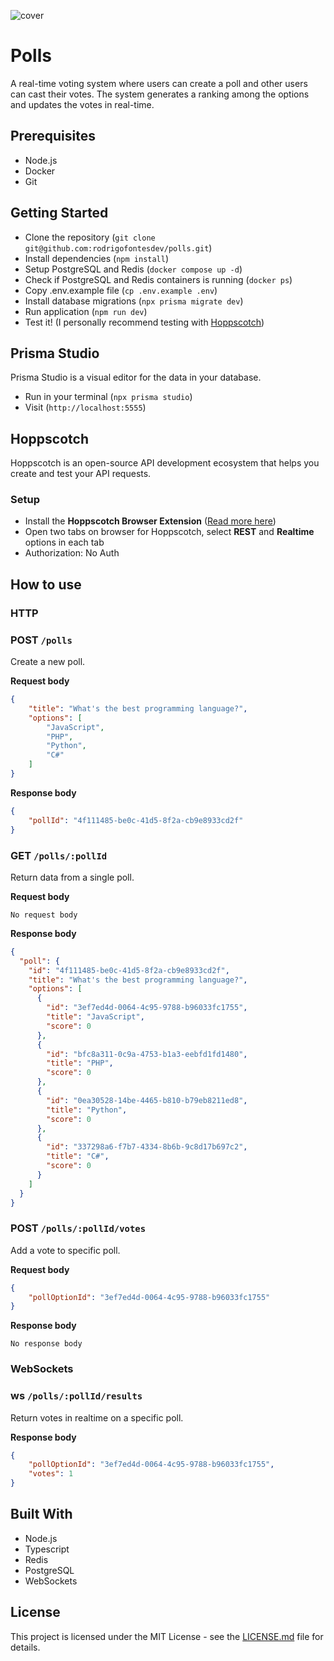 ![cover](https://github.com/rodrigofontesdev/polls/assets/17281370/3bacf1f7-1753-43cd-a689-7de06f9b4f0f)

# Polls

A real-time voting system where users can create a poll and other users can cast their votes. The system generates a ranking among the options and updates the votes in real-time.

## Prerequisites

- Node.js
- Docker
- Git

## Getting Started

- Clone the repository (`git clone git@github.com:rodrigofontesdev/polls.git`)
- Install dependencies (`npm install`)
- Setup PostgreSQL and Redis (`docker compose up -d`)
- Check if PostgreSQL and Redis containers is running (`docker ps`)
- Copy .env.example file (`cp .env.example .env`)
- Install database migrations (`npx prisma migrate dev`)
- Run application (`npm run dev`)
- Test it! (I personally recommend testing with [Hoppscotch](https://hoppscotch.io))

## Prisma Studio

Prisma Studio is a visual editor for the data in your database.

- Run in your terminal (`npx prisma studio`)
- Visit (`http://localhost:5555`)

## Hoppscotch

Hoppscotch is an open-source API development ecosystem that helps you create and test your API requests.

### Setup

- Install the **Hoppscotch Browser Extension** ([Read more here](https://docs.hoppscotch.io/documentation/getting-started/setup#locally-served-apis))
- Open two tabs on browser for Hoppscotch, select **REST** and **Realtime** options in each tab
- Authorization: No Auth

## How to use

### HTTP

### POST `/polls`

Create a new poll.

**Request body**

```json
{
    "title": "What's the best programming language?",
    "options": [
        "JavaScript",
        "PHP",
        "Python",
        "C#"
    ]
}
```

**Response body**

```json
{
    "pollId": "4f111485-be0c-41d5-8f2a-cb9e8933cd2f"
}
```

### GET `/polls/:pollId`

Return data from a single poll.

**Request body**

`No request body`

**Response body**

```json
{
  "poll": {
    "id": "4f111485-be0c-41d5-8f2a-cb9e8933cd2f",
    "title": "What's the best programming language?",
    "options": [
      {
        "id": "3ef7ed4d-0064-4c95-9788-b96033fc1755",
        "title": "JavaScript",
        "score": 0
      },
      {
        "id": "bfc8a311-0c9a-4753-b1a3-eebfd1fd1480",
        "title": "PHP",
        "score": 0
      },
      {
        "id": "0ea30528-14be-4465-b810-b79eb8211ed8",
        "title": "Python",
        "score": 0
      },
      {
        "id": "337298a6-f7b7-4334-8b6b-9c8d17b697c2",
        "title": "C#",
        "score": 0
      }
    ]
  }
}
```

### POST `/polls/:pollId/votes`

Add a vote to specific poll.

**Request body**

```json
{
    "pollOptionId": "3ef7ed4d-0064-4c95-9788-b96033fc1755"
}
```

**Response body**

`No response body`

### WebSockets

### ws `/polls/:pollId/results`

Return votes in realtime on a specific poll.

**Response body**

```json
{
    "pollOptionId": "3ef7ed4d-0064-4c95-9788-b96033fc1755",
    "votes": 1
}
```

## Built With

- Node.js
- Typescript
- Redis
- PostgreSQL
- WebSockets

## License

This project is licensed under the MIT License - see the [LICENSE.md](https://github.com/rodrigofontesdev/polls/blob/main/LICENSE.md) file for details.
